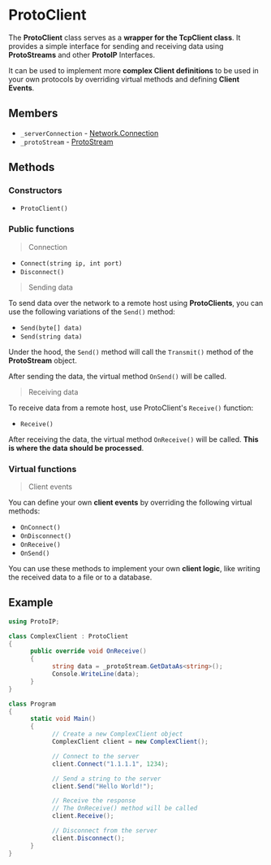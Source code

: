 # ProtoClient

The **ProtoClient** class serves as a **wrapper for the TcpClient class**. It provides a simple interface for sending and receiving data using **ProtoStreams** and other **ProtoIP** Interfaces.

It can be used to implement more **complex Client definitions** to be used in your own protocols by overriding virtual methods and defining **Client Events**.

## Members

- `_serverConnection` - [Network.Connection]()
- `_protoStream` - [ProtoStream](ProtoStream.md)

## Methods

### Constructors

- `ProtoClient()`

### Public functions

> Connection

- `Connect(string ip, int port)`
- `Disconnect()`

> Sending data

To send data over the network to a remote host using **ProtoClients**, you can use the following variations of the `Send()` method:

- `Send(byte[] data)`
- `Send(string data)`

Under the hood, the `Send()` method will call the `Transmit()` method of the **ProtoStream** object.

After sending the data, the virtual method `OnSend()` will be called.

> Receiving data

To receive data from a remote host, use ProtoClient's `Receive()` function:

- `Receive()`

After receiving the data, the virtual method `OnReceive()` will be called. **This is where the data should be processed**.

### Virtual functions

> Client events

You can define your own **client events** by overriding the following virtual methods:

- `OnConnect()`
- `OnDisconnect()`
- `OnReceive()`
- `OnSend()`

You can use these methods to implement your own **client logic**, like writing the received data to a file or to a database.

## Example

```csharp
using ProtoIP;

class ComplexClient : ProtoClient 
{
      public override void OnReceive() 
      {
            string data = _protoStream.GetDataAs<string>();
            Console.WriteLine(data);
      }
}

class Program 
{
      static void Main() 
      {
            // Create a new ComplexClient object
            ComplexClient client = new ComplexClient();

            // Connect to the server
            client.Connect("1.1.1.1", 1234);

            // Send a string to the server
            client.Send("Hello World!");

            // Receive the response
            // The OnReceive() method will be called
            client.Receive();

            // Disconnect from the server
            client.Disconnect();
      }
}
```
